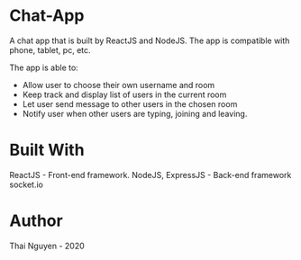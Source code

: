 # Chat-App
A chat app that is built by ReactJS and NodeJS. The app is compatible with phone, tablet, pc, etc. 

The app is able to:
- Allow user to choose their own username and room
- Keep track and display list of users in the current room
- Let user send message to other users in the chosen room
- Notify user when other users are typing, joining and leaving.

# Built With
ReactJS - Front-end framework. 
NodeJS, ExpressJS - Back-end framework
socket.io

# Author
Thai Nguyen - 2020
